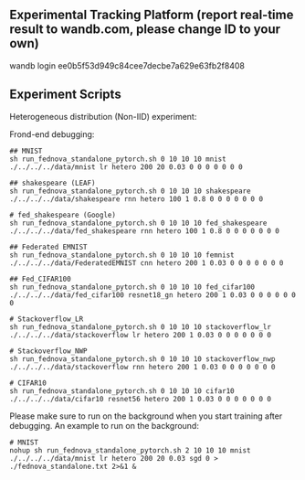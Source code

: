 ## Experimental Tracking Platform (report real-time result to wandb.com, please change ID to your own)
wandb login ee0b5f53d949c84cee7decbe7a629e63fb2f8408


## Experiment Scripts
Heterogeneous distribution (Non-IID) experiment:

Frond-end debugging:
``` 
## MNIST
sh run_fednova_standalone_pytorch.sh 0 10 10 10 mnist ./../../../data/mnist lr hetero 200 20 0.03 0 0 0 0 0 0 0

## shakespeare (LEAF)
sh run_fednova_standalone_pytorch.sh 0 10 10 10 shakespeare ./../../../data/shakespeare rnn hetero 100 1 0.8 0 0 0 0 0 0 0

# fed_shakespeare (Google)
sh run_fednova_standalone_pytorch.sh 0 10 10 10 fed_shakespeare ./../../../data/fed_shakespeare rnn hetero 100 1 0.8 0 0 0 0 0 0 0

## Federated EMNIST
sh run_fednova_standalone_pytorch.sh 0 10 10 10 femnist ./../../../data/FederatedEMNIST cnn hetero 200 1 0.03 0 0 0 0 0 0 0

## Fed_CIFAR100
sh run_fednova_standalone_pytorch.sh 0 10 10 10 fed_cifar100 ./../../../data/fed_cifar100 resnet18_gn hetero 200 1 0.03 0 0 0 0 0 0 0

# Stackoverflow_LR
sh run_fednova_standalone_pytorch.sh 0 10 10 10 stackoverflow_lr ./../../../data/stackoverflow lr hetero 200 1 0.03 0 0 0 0 0 0 0

# Stackoverflow_NWP
sh run_fednova_standalone_pytorch.sh 0 10 10 10 stackoverflow_nwp ./../../../data/stackoverflow rnn hetero 200 1 0.03 0 0 0 0 0 0 0

# CIFAR10
sh run_fednova_standalone_pytorch.sh 0 10 10 10 cifar10 ./../../../data/cifar10 resnet56 hetero 200 1 0.03 0 0 0 0 0 0 0
```

Please make sure to run on the background when you start training after debugging. An example to run on the background:
``` 
# MNIST
nohup sh run_fednova_standalone_pytorch.sh 2 10 10 10 mnist ./../../../data/mnist lr hetero 200 20 0.03 sgd 0 > ./fednova_standalone.txt 2>&1 &
```
